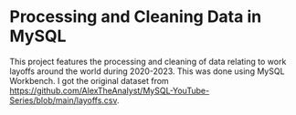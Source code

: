 # Processing and Cleaning Data in MySQL
This project features the processing and cleaning of data relating to work layoffs around the world during 2020-2023. This was done using MySQL Workbench. 
I got the original dataset from https://github.com/AlexTheAnalyst/MySQL-YouTube-Series/blob/main/layoffs.csv.
